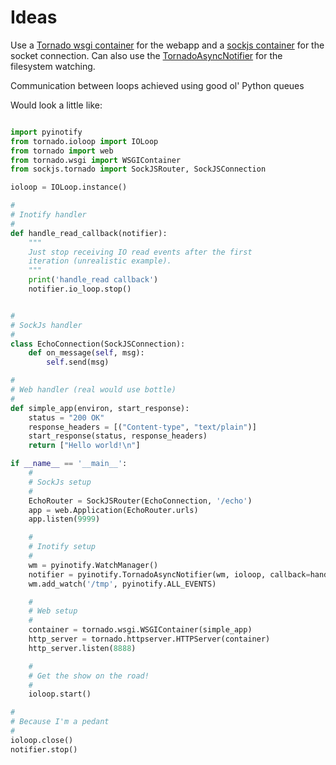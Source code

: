Ideas
=====

Use a [Tornado wsgi container](http://www.tornadoweb.org/documentation/wsgi.html) for the webapp and a [sockjs container](https://github.com/bricef/origin-prototype/blob/master/Server/proxy.py) for the socket connection. Can also use the [TornadoAsyncNotifier](https://github.com/seb-m/pyinotify/blob/master/python2/examples/tornado_notifier.py) for the filesystem watching. 


Communication between loops achieved using good ol' Python queues


Would look a little like:


```python

import pyinotify
from tornado.ioloop import IOLoop
from tornado import web
from tornado.wsgi import WSGIContainer
from sockjs.tornado import SockJSRouter, SockJSConnection

ioloop = IOLoop.instance()

#
# Inotify handler
#
def handle_read_callback(notifier):
    """
    Just stop receiving IO read events after the first
    iteration (unrealistic example).
    """
    print('handle_read callback')
    notifier.io_loop.stop()


#
# SockJs handler
#
class EchoConnection(SockJSConnection):
    def on_message(self, msg):
        self.send(msg)

#
# Web handler (real would use bottle)
#
def simple_app(environ, start_response):
    status = "200 OK"
    response_headers = [("Content-type", "text/plain")]
    start_response(status, response_headers)
    return ["Hello world!\n"]

if __name__ == '__main__':
    #
    # SockJs setup
    #
    EchoRouter = SockJSRouter(EchoConnection, '/echo')
    app = web.Application(EchoRouter.urls)
    app.listen(9999)

    #
    # Inotify setup
    #
    wm = pyinotify.WatchManager()
    notifier = pyinotify.TornadoAsyncNotifier(wm, ioloop, callback=handle_read_callback)
    wm.add_watch('/tmp', pyinotify.ALL_EVENTS)

    #
    # Web setup
    #
    container = tornado.wsgi.WSGIContainer(simple_app)
    http_server = tornado.httpserver.HTTPServer(container)
    http_server.listen(8888)

    #
    # Get the show on the road!
    #
    ioloop.start()

#
# Because I'm a pedant
#
ioloop.close()
notifier.stop()
```
